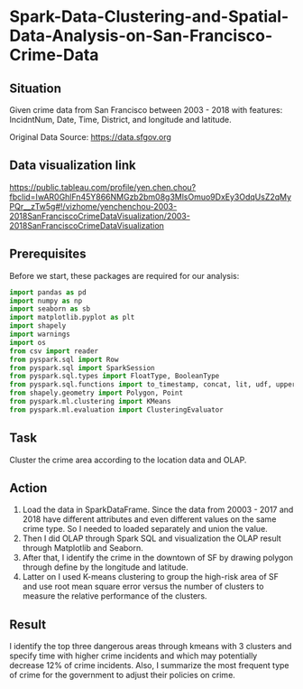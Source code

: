 # Spark-Data-Clustering-and-Spatial-Data-Analysis-on-San-Francisco-Crime-Data
## Situation
Given crime data from San Francisco between 2003 - 2018 with features: IncidntNum, Date, Time, District, and longitude and latitude. 

Original Data Source: https://data.sfgov.org

## Data visualization link
https://public.tableau.com/profile/yen.chen.chou?fbclid=IwAR0GhlFn45Y866NMGzb2bm08g3MlsOmuo9DxEy3OdqUsZ2qMyPQr__zTw5g#!/vizhome/yenchenchou-2003-2018SanFranciscoCrimeDataVisualization/2003-2018SanFranciscoCrimeDataVisualization

## Prerequisites
Before we start, these packages are required for our analysis:
```Python
import pandas as pd
import numpy as np
import seaborn as sb
import matplotlib.pyplot as plt
import shapely
import warnings
import os
from csv import reader
from pyspark.sql import Row 
from pyspark.sql import SparkSession
from pyspark.sql.types import FloatType, BooleanType
from pyspark.sql.functions import to_timestamp, concat, lit, udf, upper, to_timestamp, to_date
from shapely.geometry import Polygon, Point
from pyspark.ml.clustering import KMeans
from pyspark.ml.evaluation import ClusteringEvaluator

```

## Task
Cluster the crime area according to the location data and OLAP.

## Action
1. Load the data in SparkDataFrame. Since the data from 20003 - 2017 and 2018 have different attributes and even different values on the same crime type. So I needed to loaded separately and union the value. 
2. Then I did OLAP through Spark SQL and visualization the OLAP result through Matplotlib and Seaborn. 
3. After that, I identify the crime in the downtown of SF by drawing polygon through define by the longitude and latitude. 
4. Latter on I used K-means clustering to group the high-risk area of SF and use root mean square error versus the number of clusters to measure the relative performance of the clusters.

## Result
I identify the top three dangerous areas through kmeans with 3 clusters and specify time with higher crime incidents and which may potentially decrease 12% of crime incidents. Also, I summarize the most frequent type of crime for the government to adjust their policies on crime.

